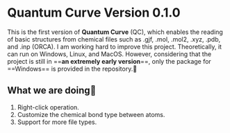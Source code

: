 # Quantum Curve Version 0.1.0
This is the first version of **Quantum Curve** (QC), which enables the reading of basic structures from chemical files such as .gjf, .mol, .mol2, .xyz, .pdb, and .inp (ORCA). I am working hard to improve this project. Theoretically, it can run on Windows, Linux, and MacOS. However, considering that the project is still in ==**an extremely early version**==, only the package for ==Windows== is provided in the repository.💐

## What we are doing🍦
1. Right-click operation.
2. Customize the chemical bond type between atoms.
3. Support for more file types.
